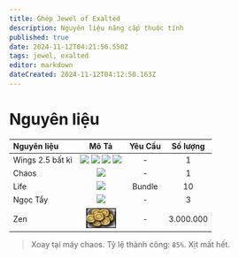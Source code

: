 ```yaml
---
title: Ghép Jewel of Exalted
description: Nguyên liệu nâng cấp thuộc tính
published: true
date: 2024-11-12T04:21:56.550Z
tags: jewel, exalted
editor: markdown
dateCreated: 2024-11-12T04:12:50.163Z
---
```


# Nguyên liệu

| Nguyên liệu | Mô Tả | Yêu Cầu | Số lượng |
|:------------|:----:|:--------:|:---------:|
| Wings 2.5 bất kì | ![](https://mu0rs.com/item_images/12/180.gif) ![](https://mu0rs.com/item_images/12/181.gif) ![](https://mu0rs.com/item_images/12/182.gif) ![](https://mu0rs.com/item_images/12/183.gif) | - | 1 |
| Chaos | ![](https://mu0rs.com/item_images/12/15.gif) | - | 1 |
| Life | ![](https://mu0rs.com/item_images/12/136.gif) | Bundle | 10 |
| Ngọc Tẩy | ![](https://mu0rs.com/item_images/14/188.gif) | - | 3 |
| Zen | ![zen.png](/assets/zen.png) | - | 3.000.000 |

> Xoay tại máy chaos. Tỷ lệ thành công: `85%`. Xịt mất hết. 
